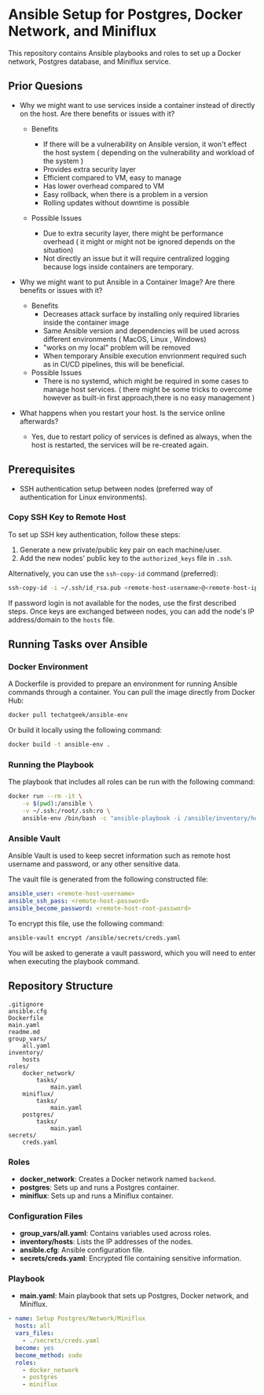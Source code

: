 # Ansible Setup for Postgres, Docker Network, and Miniflux

This repository contains Ansible playbooks and roles to set up a Docker network, Postgres database, and Miniflux service.

## Prior Quesions 

- Why we might want to use services inside a container instead of directly on the host. Are there benefits or issues with it?
     - Benefits
        - If there will be a vulnerability on Ansible version, it won't effect the host system ( depending on the vulnerability and workload of the system )
        - Provides extra security layer
        - Efficient compared to VM, easy to manage
        - Has lower overhead compared to VM 
        - Easy rollback, when there is a problem in a version
        - Rolling updates without downtime is possible
    
    - Possible Issues
        - Due to extra security layer, there might be performance overhead ( it might or might not be ignored depends on the situation) 
        - Not directly an issue but it will require centralized logging because logs inside containers are temporary.

- Why we might want to put Ansible in a Container Image? Are there benefits or issues with it?
    - Benefits
        - Decreases attack surface by installing only required libraries inside the container image
        - Same Ansible version and dependencies will be used across different environments ( MacOS, Linux , Windows)
        - "works on my local" problem will be removed
        - When temporary Ansible execution envrionment required such as in CI/CD pipelines, this will be beneficial. 
    - Possible Issues
        - There is no systemd, which might be required in some cases to manage host services. ( there might be some tricks to overcome however as built-in first approach,there is no easy management )

- What happens when you restart your host. Is the service online afterwards?
    - Yes, due to restart policy of services is defined as always, when the host is restarted, the services will be re-created again. 


## Prerequisites

- SSH authentication setup between nodes (preferred way of authentication for Linux environments).

### Copy SSH Key to Remote Host

To set up SSH key authentication, follow these steps:

1. Generate a new private/public key pair on each machine/user.
2. Add the new nodes' public key to the `authorized_keys` file in `.ssh`.

Alternatively, you can use the `ssh-copy-id` command (preferred):

```bash
ssh-copy-id -i ~/.ssh/id_rsa.pub <remote-host-username>@<remote-host-ip>
```

If password login is not available for the nodes, use the first described steps. Once keys are exchanged between nodes, you can add the node's IP address/domain to the `hosts` file.

## Running Tasks over Ansible

### Docker Environment

A Dockerfile is provided to prepare an environment for running Ansible commands through a container. You can pull the image directly from Docker Hub:

```bash
docker pull techatgeek/ansible-env
```

Or build it locally using the following command:

```bash
docker build -t ansible-env .
```

### Running the Playbook

The playbook that includes all roles can be run with the following command:

```bash
docker run --rm -it \
    -v $(pwd):/ansible \
    -v ~/.ssh:/root/.ssh:ro \
    ansible-env /bin/bash -c "ansible-playbook -i /ansible/inventory/hosts /ansible/main.yaml --ask-vault-pass"
```

### Ansible Vault

Ansible Vault is used to keep secret information such as remote host username and password, or any other sensitive data.

The vault file is generated from the following constructed file:

```yaml
ansible_user: <remote-host-username>
ansible_ssh_pass: <remote-host-password>
ansible_become_password: <remote-host-root-password>
```

To encrypt this file, use the following command:

```bash
ansible-vault encrypt /ansible/secrets/creds.yaml
```

You will be asked to generate a vault password, which you will need to enter when executing the playbook command.

## Repository Structure

```
.gitignore
ansible.cfg
Dockerfile
main.yaml
readme.md
group_vars/
    all.yaml
inventory/
    hosts
roles/
    docker_network/
        tasks/
            main.yaml
    miniflux/
        tasks/
            main.yaml
    postgres/
        tasks/
            main.yaml
secrets/
    creds.yaml
```

### Roles

- **docker_network**: Creates a Docker network named `backend`.
- **postgres**: Sets up and runs a Postgres container.
- **miniflux**: Sets up and runs a Miniflux container.

### Configuration Files

- **group_vars/all.yaml**: Contains variables used across roles.
- **inventory/hosts**: Lists the IP addresses of the nodes.
- **ansible.cfg**: Ansible configuration file.
- **secrets/creds.yaml**: Encrypted file containing sensitive information.

### Playbook

- **main.yaml**: Main playbook that sets up Postgres, Docker network, and Miniflux.

```yaml
- name: Setup Postgres/Network/Miniflux
  hosts: all
  vars_files:
    - ./secrets/creds.yaml
  become: yes
  become_method: sudo
  roles:
    - docker_network
    - postgres
    - miniflux
```
